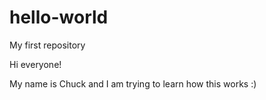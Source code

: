 # hello-world
My first repository

Hi everyone!

My name is Chuck and I am trying to learn how this works :)
